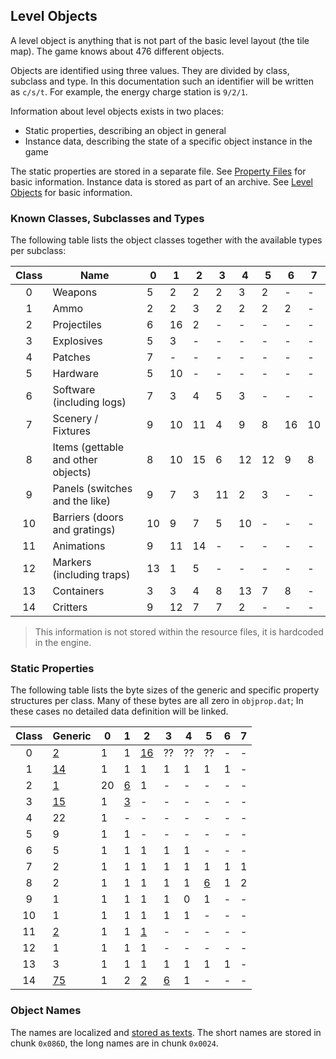 ## Level Objects

A level object is anything that is not part of the basic level layout (the tile map). The game knows about 476 different objects.

Objects are identified using three values. They are divided by class, subclass and type. In this documentation such an identifier will be written as ```c/s/t```. For example, the energy charge station is ```9/2/1```.

Information about level objects exists in two places:
* Static properties, describing an object in general
* Instance data, describing the state of a specific object instance in the game

The static properties are stored in a separate file. See [Property Files](../fileFormat/PropertyFiles.md) for basic information.
Instance data is stored as part of an archive. See [Level Objects](../archives/levelObjects.md) for basic information.

### Known Classes, Subclasses and Types

The following table lists the object classes together with the available types per subclass:

| Class | Name                               | 0  | 1  | 2  | 3  | 4  | 5  | 6  | 7  |
|:-----:|------------------------------------|----|----|----|----|----|----|----|----|
|   0   | Weapons                            | 5  | 2  | 2  | 2  | 3  | 2  | -  | -  |
|   1   | Ammo                               | 2  | 2  | 3  | 2  | 2  | 2  | 2  | -  |
|   2   | Projectiles                        | 6  | 16 | 2  | -  | -  | -  | -  | -  |
|   3   | Explosives                         | 5  | 3  | -  | -  | -  | -  | -  | -  |
|   4   | Patches                            | 7  | -  | -  | -  | -  | -  | -  | -  |
|   5   | Hardware                           | 5  | 10 | -  | -  | -  | -  | -  | -  |
|   6   | Software (including logs)          | 7  | 3  | 4  | 5  | 3  | -  | -  | -  |
|   7   | Scenery / Fixtures                 | 9  | 10 | 11 | 4  | 9  | 8  | 16 | 10 |
|   8   | Items (gettable and other objects) | 8  | 10 | 15 | 6  | 12 | 12 | 9  | 8  |
|   9   | Panels (switches and the like)     | 9  | 7  | 3  | 11 | 2  | 3  | -  | -  |
|   10  | Barriers (doors and gratings)      | 10 | 9  | 7  | 5  | 10 | -  | -  | -  |
|   11  | Animations                         | 9  | 11 | 14 | -  | -  | -  | -  | -  |
|   12  | Markers (including traps)          | 13 | 1  | 5  | -  | -  | -  | -  | -  |
|   13  | Containers                         | 3  | 3  | 4  | 8  | 13 | 7  | 8  | -  |
|   14  | Critters                           | 9  | 12 | 7  | 7  | 2  | -  | -  | -  |

> This information is not stored within the resource files, it is hardcoded in the engine.


### Static Properties

The following table lists the byte sizes of the generic and specific property structures per class.
Many of these bytes are all zero in ```objprop.dat```; In these cases no detailed data definition will be linked.

| Class | Generic                                     | 0  | 1        | 2         | 3         | 4  | 5        | 6  | 7  |
|:-----:|---------------------------------------------|----|----------|-----------|-----------|----|----------|----|----|
|   0   | [2](00_Weapons/weaponProperties.md)         | 1  | 1        | [16][1/2] | ??        | ?? | ??       | -  | -  |
|   1   | [14](01_AmmoClips/ammoClipProperties.md)    | 1  | 1        | 1         | 1         | 1  | 1        | 1  | -  |
|   2   | [1](02_Projectiles/projectileProperties.md) | 20 | [6][2/1] | 1         | -         | -  | -        | -  | -  |
|   3   | [15](03_Explosives/explosiveProperties.md)  | 1  | [3][3/1] | -         | -         | -  | -        | -  | -  |
|   4   | 22                                          | 1  | -        | -         | -         | -  | -        | -  | -  |
|   5   | 9                                           | 1  | 1        | -         | -         | -  | -        | -  | -  |
|   6   | 5                                           | 1  | 1        | 1         | 1         | 1  | -        | -  | -  |
|   7   | 2                                           | 1  | 1        | 1         | 1         | 1  | 1        | 1  | 1  |
|   8   | 2                                           | 1  | 1        | 1         | 1         | 1  | [6][8/5] | 1  | 2  |
|   9   | 1                                           | 1  | 1        | 1         | 1         | 0  | 1        | -  | -  |
|   10  | 1                                           | 1  | 1        | 1         | 1         | 1  | -        | -  | -  |
|   11  | [2](11_Animations/animationProperties.md)   | 1  | 1        | [1][11/2] | -         | -  | -        | -  | -  |
|   12  | 1                                           | 1  | 1        | 1         | -         | -  | -        | -  | -  |
|   13  | 3                                           | 1  | 1        | 1         | 1         | 1  | 1        | 1  | -  |
|   14  | [75](14_Critters/critterProperties.md)      | 1  | 2        | [2][14/2] | [6][14/3] | 1  | -        | -  | -  |

[1/2]: 00_Weapons/weaponProperties.md#specific-2-properties
[2/1]: 02_Projectiles/projectileProperties.md#specific-1-properties
[3/1]: 03_Explosives/explosiveProperties.md#specific-1-properties
[8/5]: 08_Items/itemProperties.md#cyberspace-items-specific-properties
[11/2]: 11_Animations/animationProperties.md#specific-2-properties
[14/2]: 14_Critters/critterProperties.md#specific-2-properties
[14/3]: 14_Critters/critterProperties.md#cyberspace-critters-specific-properties

### Object Names

The names are localized and [stored as texts](../media/Texts.md). The short names are stored in chunk ```0x086D```, the long
names are in chunk ```0x0024```.

